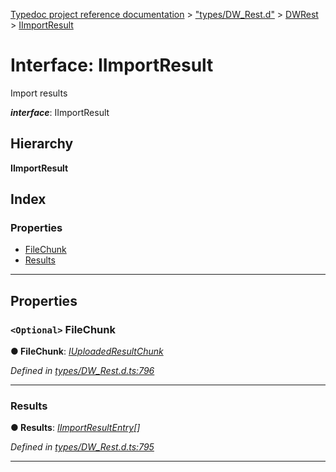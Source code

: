 [Typedoc project reference documentation](../README.md) > ["types/DW_Rest.d"](../modules/_types_dw_rest_d_.md) > [DWRest](../modules/_types_dw_rest_d_.dwrest.md) > [IImportResult](../interfaces/_types_dw_rest_d_.dwrest.iimportresult.md)

# Interface: IImportResult

Import results

*__interface__*: IImportResult

## Hierarchy

**IImportResult**

## Index

### Properties

* [FileChunk](_types_dw_rest_d_.dwrest.iimportresult.md#filechunk)
* [Results](_types_dw_rest_d_.dwrest.iimportresult.md#results)

---

## Properties

<a id="filechunk"></a>

### `<Optional>` FileChunk

**● FileChunk**: *[IUploadedResultChunk](_types_dw_rest_d_.dwrest.iuploadedresultchunk.md)*

*Defined in [types/DW_Rest.d.ts:796](https://github.com/DocuWare/REST-Sample-TS/blob/master/src/types/DW_Rest.d.ts#L796)*

___
<a id="results"></a>

###  Results

**● Results**: *[IImportResultEntry](_types_dw_rest_d_.dwrest.iimportresultentry.md)[]*

*Defined in [types/DW_Rest.d.ts:795](https://github.com/DocuWare/REST-Sample-TS/blob/master/src/types/DW_Rest.d.ts#L795)*

___

